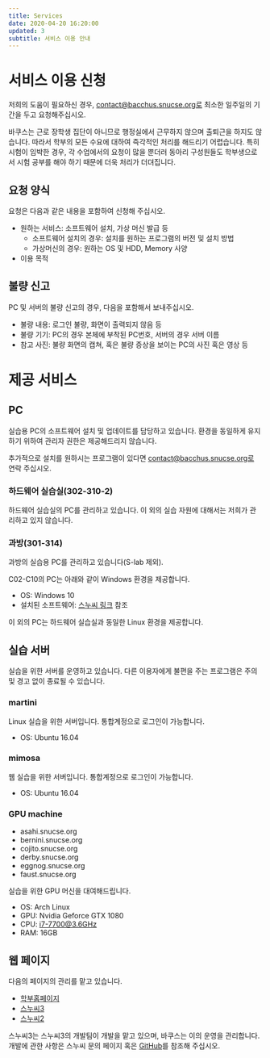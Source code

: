 ```yaml
---
title: Services
date: 2020-04-20 16:20:00
updated: 3
subtitle: 서비스 이용 안내
---
```


# 서비스 이용 신청

저희의 도움이 필요하신 경우, contact@bacchus.snucse.org로 최소한 일주일의 기간을 두고 요청해주십시오.

바쿠스는 근로 장학생 집단이 아니므로 행정실에서 근무하지 않으며 출퇴근을 하지도 않습니다.
따라서 학부의 모든 수요에 대하여 즉각적인 처리를 해드리기 어렵습니다.
특히 시험이 임박한 경우, 각 수업에서의 요청이 많을 뿐더러 동아리 구성원들도 학부생으로서 시험 공부를 해야 하기 때문에 더욱 처리가 더뎌집니다.

## 요청 양식

요청은 다음과 같은 내용을 포함하여 신청해 주십시오.

* 원하는 서비스: 소프트웨어 설치, 가상 머신 발급 등
  * 소프트웨어 설치의 경우: 설치를 원하는 프로그램의 버전 및 설치 방법
  * 가상머신의 경우: 원하는 OS 및 HDD, Memory 사양
* 이용 목적

## 불량 신고

PC 및 서버의 불량 신고의 경우, 다음을 포함해서 보내주십시오.

* 불량 내용: 로그인 불량, 화면이 출력되지 않음 등
* 불량 기기: PC의 경우 본체에 부착된 PC번호, 서버의 경우 서버 이름
* 참고 사진: 불량 화면의 캡쳐, 혹은 불량 증상을 보이는 PC의 사진 혹은 영상 등

# 제공 서비스

## PC

실습용 PC의 소프트웨어 설치 및 업데이트를 담당하고 있습니다.
환경을 동일하게 유지하기 위하여 관리자 권한은 제공해드리지 않습니다.

추가적으로 설치를 원하시는 프로그램이 있다면 contact@bacchus.snucse.org로 연락 주십시오.

### 하드웨어 실습실(302-310-2)

하드웨어 실습실의 PC를 관리하고 있습니다.
이 외의 실습 자원에 대해서는 저희가 관리하고 있지 않습니다.

### 과방(301-314)

과방의 실습용 PC를 관리하고 있습니다(S-lab 제외).

C02-C10의 PC는 아래와 같이 Windows 환경을 제공합니다.

* OS: Windows 10
* 설치된 소프트웨어: [스누씨 링크](https://www.snucse.org/421587) 참조

이 외의 PC는 하드웨어 실습실과 동일한 Linux 환경을 제공합니다.

## 실습 서버

실습을 위한 서버를 운영하고 있습니다.
다른 이용자에게 불편을 주는 프로그램은 주의 및 경고 없이 종료될 수 있습니다.

### martini

Linux 실습을 위한 서버입니다.
통합계정으로 로그인이 가능합니다.

* OS: Ubuntu 16.04

### mimosa

웹 실습을 위한 서버입니다.
통합계정으로 로그인이 가능합니다.

* OS: Ubuntu 16.04

### GPU machine

* asahi.snucse.org
* bernini.snucse.org
* cojito.snucse.org
* derby.snucse.org
* eggnog.snucse.org
* faust.snucse.org

실습을 위한 GPU 머신을 대여해드립니다.

* OS: Arch Linux
* GPU: Nvidia Geforce GTX 1080
* CPU: i7-7700@3.6GHz
* RAM: 16GB

## 웹 페이지

다음의 페이지의 관리를 맡고 있습니다.

* [학부홈페이지](https://cse.snu.ac.kr)
* [스누씨3](https://www.snucse.org)
* [스누씨2](https://old.snucse.org)

스누씨3는 스누씨3의 개발팀이 개발을 맡고 있으며, 바쿠스는 이의 운영을 관리합니다.
개발에 관한 사항은 스누씨 문의 페이지 혹은 [GitHub](https://github.com/snucse/snucse)를 참조해 주십시오.
